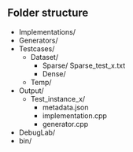 ## Folder structure

- Implementations/
- Generators/
- Testcases/
	- Dataset/
		- Sparse/
			Sparse_test_x.txt
		- Dense/
	- Temp/
- Output/
	- Test_instance_x/
		- metadata.json
		- implementation.cpp
		- generator.cpp
- DebugLab/
- bin/
